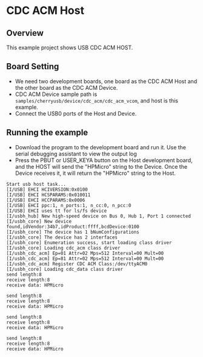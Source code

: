 # CDC ACM Host

## Overview

This example project shows USB CDC ACM HOST.

## Board Setting

- We need two development boards, one board as the CDC ACM Host and the other board as the CDC ACM Device.
- CDC ACM Device sample path is `samples/cherryusb/device/cdc_acm/cdc_acm_vcom`, and host is this example.
- Connect the USB0 ports of the Host and Device.

## Running the example

- Download the program to the development board and run it. Use the serial debugging assistant to view the output log
- Press the PBUT or USER_KEYA button on the Host development board, and the HOST will send the "HPMicro" string to the Device. Once the Device receives it, it will return the "HPMicro" string to the Host.

``` console
Start usb host task...
[I/USB] EHCI HCIVERSION:0x0100
[I/USB] EHCI HCSPARAMS:0x010011
[I/USB] EHCI HCCPARAMS:0x0006
[I/USB] EHCI ppc:1, n_ports:1, n_cc:0, n_pcc:0
[I/USB] EHCI uses tt for ls/fs device
[I/usbh_hub] New high-speed device on Bus 0, Hub 1, Port 1 connected
[I/usbh_core] New device found,idVendor:34b7,idProduct:ffff,bcdDevice:0100
[I/usbh_core] The device has 1 bNumConfigurations
[I/usbh_core] The device has 2 interfaces
[I/usbh_core] Enumeration success, start loading class driver
[I/usbh_core] Loading cdc_acm class driver
[I/usbh_cdc_acm] Ep=01 Attr=02 Mps=512 Interval=00 Mult=00
[I/usbh_cdc_acm] Ep=81 Attr=02 Mps=512 Interval=00 Mult=00
[I/usbh_cdc_acm] Register CDC ACM Class:/dev/ttyACM0
[I/usbh_core] Loading cdc_data class driver
send length:8
receive length:8
receive data: HPMicro

send length:8
receive length:8
receive data: HPMicro

send length:8
receive length:8
receive data: HPMicro

send length:8
receive length:8
receive data: HPMicro

```
